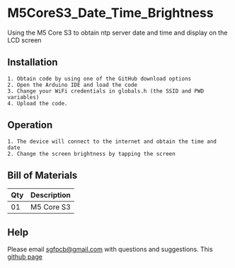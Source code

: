 # M5CoreS3_Date_Time_Brightness
Using the M5 Core S3 to obtain ntp server date and time and display on the LCD screen

## Installation
```
1. Obtain code by using one of the GitHub download options
2. Open the Arduino IDE and load the code
3. Change your WiFi credentials in globals.h (the SSID and PWD variables)
4. Upload the code.
```

## Operation
```
1. The device will connect to the internet and obtain the time and date
2. Change the screen brightness by tapping the screen
```

## Bill of Materials

| Qty   | Description |
| ----- | ----------- |
|  01   | M5 Core S3  |

## Help

Please email sgfpcb@gmail.com with questions and suggestions.
This [github page](https://github.com/SF1960/M5CoreS3_Date_Time)
